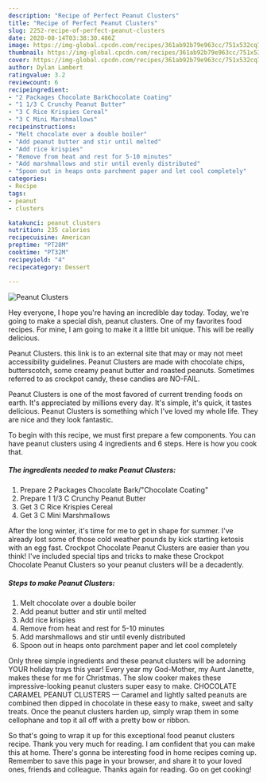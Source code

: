 ```yaml
---
description: "Recipe of Perfect Peanut Clusters"
title: "Recipe of Perfect Peanut Clusters"
slug: 2252-recipe-of-perfect-peanut-clusters
date: 2020-08-14T03:38:30.486Z
image: https://img-global.cpcdn.com/recipes/361ab92b79e963cc/751x532cq70/peanut-clusters-recipe-main-photo.jpg
thumbnail: https://img-global.cpcdn.com/recipes/361ab92b79e963cc/751x532cq70/peanut-clusters-recipe-main-photo.jpg
cover: https://img-global.cpcdn.com/recipes/361ab92b79e963cc/751x532cq70/peanut-clusters-recipe-main-photo.jpg
author: Dylan Lambert
ratingvalue: 3.2
reviewcount: 6
recipeingredient:
- "2 Packages Chocolate BarkChocolate Coating"
- "1 1/3 C Crunchy Peanut Butter"
- "3 C Rice Krispies Cereal"
- "3 C Mini Marshmallows"
recipeinstructions:
- "Melt chocolate over a double boiler"
- "Add peanut butter and stir until melted"
- "Add rice krispies"
- "Remove from heat and rest for 5-10 minutes"
- "Add marshmallows and stir until evenly distributed"
- "Spoon out in heaps onto parchment paper and let cool completely"
categories:
- Recipe
tags:
- peanut
- clusters

katakunci: peanut clusters 
nutrition: 235 calories
recipecuisine: American
preptime: "PT28M"
cooktime: "PT32M"
recipeyield: "4"
recipecategory: Dessert

---
```



![Peanut Clusters](https://img-global.cpcdn.com/recipes/361ab92b79e963cc/751x532cq70/peanut-clusters-recipe-main-photo.jpg)

Hey everyone, I hope you're having an incredible day today. Today, we're going to make a special dish, peanut clusters. One of my favorites food recipes. For mine, I am going to make it a little bit unique. This will be really delicious.

Peanut Clusters. this link is to an external site that may or may not meet accessibility guidelines. Peanut Clusters are made with chocolate chips, butterscotch, some creamy peanut butter and roasted peanuts. Sometimes referred to as crockpot candy, these candies are NO-FAIL.

Peanut Clusters is one of the most favored of current trending foods on earth. It's appreciated by millions every day. It's simple, it's quick, it tastes delicious. Peanut Clusters is something which I've loved my whole life. They are nice and they look fantastic.


To begin with this recipe, we must first prepare a few components. You can have peanut clusters using 4 ingredients and 6 steps. Here is how you cook that.

<!--inarticleads1-->

##### The ingredients needed to make Peanut Clusters:

1. Prepare 2 Packages Chocolate Bark/&#34;Chocolate Coating&#34;
1. Prepare 1 1/3 C Crunchy Peanut Butter
1. Get 3 C Rice Krispies Cereal
1. Get 3 C Mini Marshmallows


After the long winter, it&#39;s time for me to get in shape for summer. I&#39;ve already lost some of those cold weather pounds by kick starting ketosis with an egg fast. Crockpot Chocolate Peanut Clusters are easier than you think! I&#39;ve included special tips and tricks to make these Crockpot Chocolate Peanut Clusters so your peanut clusters will be a decadently. 

<!--inarticleads2-->

##### Steps to make Peanut Clusters:

1. Melt chocolate over a double boiler
1. Add peanut butter and stir until melted
1. Add rice krispies
1. Remove from heat and rest for 5-10 minutes
1. Add marshmallows and stir until evenly distributed
1. Spoon out in heaps onto parchment paper and let cool completely


Only three simple ingredients and these peanut clusters will be adorning YOUR holiday trays this year! Every year my God-Mother, my Aunt Janette, makes these for me for Christmas. The slow cooker makes these impressive-looking peanut clusters super easy to make. CHOCOLATE CARAMEL PEANUT CLUSTERS — Caramel and lightly salted peanuts are combined then dipped in chocolate in these easy to make, sweet and salty treats. Once the peanut clusters harden up, simply wrap them in some cellophane and top it all off with a pretty bow or ribbon. 

So that's going to wrap it up for this exceptional food peanut clusters recipe. Thank you very much for reading. I am confident that you can make this at home. There's gonna be interesting food in home recipes coming up. Remember to save this page in your browser, and share it to your loved ones, friends and colleague. Thanks again for reading. Go on get cooking!
